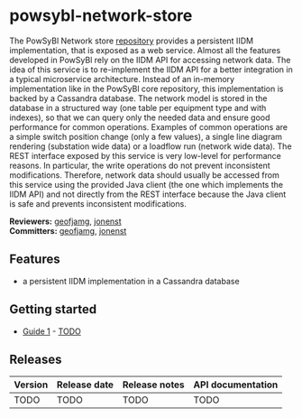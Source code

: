 # powsybl-network-store
The PowSyBl Network store [repository](https://github.com/powsybl/powsybl-network-store) provides a persistent IIDM implementation, that is exposed as a web service.
Almost all the features developed in PowSyBl rely on the IIDM API for accessing network data. 
The idea of this service is to re-implement the IIDM API for a better integration in a 
typical microservice architecture. Instead of an in-memory implementation like in the 
PowSyBl core repository, this implementation is backed by a Cassandra database. 
The network model is stored in the database in a structured way 
(one table per equipment type and with indexes), so that we can query only the needed 
data and ensure good performance for common operations. Examples of common operations 
are a simple switch position change (only a few values), 
a single line diagram rendering (substation wide data) or a loadflow run (network wide data). 
The REST interface exposed by this service is very low-level for performance reasons. 
In particular, the write operations do not prevent inconsistent modifications. 
Therefore, network data should usually be accessed from this service using the provided 
Java client (the one which implements the IIDM API) and not directly from the REST 
interface because the Java client is safe and prevents inconsistent modifications.

**Reviewers:** [geofjamg](https://github.com/geofjamg), [jonenst](https://github.com/jonenst)  
**Committers:** [geofjamg](https://github.com/geofjamg), [jonenst](https://github.com/jonenst)

## Features

- a persistent IIDM implementation in a Cassandra database

## Getting started

- [Guide 1]() - [TODO]()

## Releases

| Version | Release date | Release notes | API documentation |
| ------- | ------------ | ------------- | ----------------- |
| TODO | TODO | TODO | TODO |

